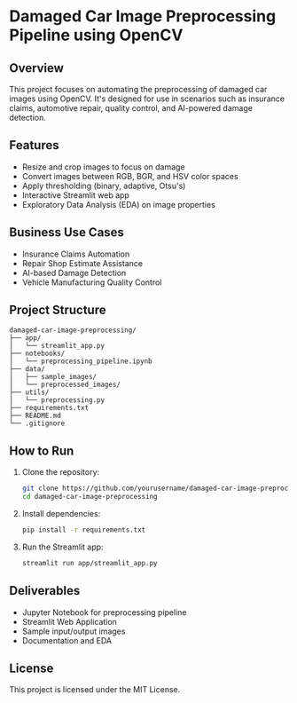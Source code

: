 # Damaged Car Image Preprocessing Pipeline using OpenCV

## Overview
This project focuses on automating the preprocessing of damaged car images using OpenCV. It's designed for use in scenarios such as insurance claims, automotive repair, quality control, and AI-powered damage detection.

## Features
- Resize and crop images to focus on damage
- Convert images between RGB, BGR, and HSV color spaces
- Apply thresholding (binary, adaptive, Otsu's)
- Interactive Streamlit web app
- Exploratory Data Analysis (EDA) on image properties

## Business Use Cases
- Insurance Claims Automation
- Repair Shop Estimate Assistance
- AI-based Damage Detection
- Vehicle Manufacturing Quality Control

## Project Structure
```
damaged-car-image-preprocessing/
├── app/
│   └── streamlit_app.py
├── notebooks/
│   └── preprocessing_pipeline.ipynb
├── data/
│   ├── sample_images/
│   └── preprocessed_images/
├── utils/
│   └── preprocessing.py
├── requirements.txt
├── README.md
└── .gitignore
```

## How to Run
1. Clone the repository:
    ```bash
    git clone https://github.com/yourusername/damaged-car-image-preprocessing.git
    cd damaged-car-image-preprocessing
    ```
2. Install dependencies:
    ```bash
    pip install -r requirements.txt
    ```
3. Run the Streamlit app:
    ```bash
    streamlit run app/streamlit_app.py
    ```

## Deliverables
- Jupyter Notebook for preprocessing pipeline
- Streamlit Web Application
- Sample input/output images
- Documentation and EDA

## License
This project is licensed under the MIT License.
